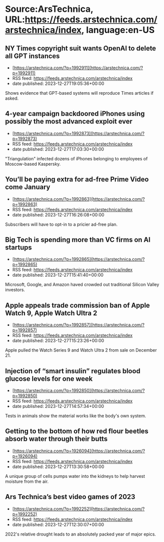 # Source:ArsTechnica, URL:https://feeds.arstechnica.com/arstechnica/index, language:en-US

## NY Times copyright suit wants OpenAI to delete all GPT instances
 - [https://arstechnica.com/?p=1992911](https://arstechnica.com/?p=1992911)
 - RSS feed: https://feeds.arstechnica.com/arstechnica/index
 - date published: 2023-12-27T19:05:36+00:00

Shows evidence that GPT-based systems will reproduce Times articles if asked.

## 4-year campaign backdoored iPhones using possibly the most advanced exploit ever
 - [https://arstechnica.com/?p=1992873](https://arstechnica.com/?p=1992873)
 - RSS feed: https://feeds.arstechnica.com/arstechnica/index
 - date published: 2023-12-27T17:03:30+00:00

"Triangulation" infected dozens of iPhones belonging to employees of Moscow-based Kaspersky.

## You’ll be paying extra for ad-free Prime Video come January
 - [https://arstechnica.com/?p=1992863](https://arstechnica.com/?p=1992863)
 - RSS feed: https://feeds.arstechnica.com/arstechnica/index
 - date published: 2023-12-27T16:26:08+00:00

Subscribers will have to opt-in to a pricier ad-free plan.

## Big Tech is spending more than VC firms on AI startups
 - [https://arstechnica.com/?p=1992865](https://arstechnica.com/?p=1992865)
 - RSS feed: https://feeds.arstechnica.com/arstechnica/index
 - date published: 2023-12-27T15:41:40+00:00

Microsoft, Google, and Amazon haved crowded out traditional Silicon Valley investors.

## Apple appeals trade commission ban of Apple Watch 9, Apple Watch Ultra 2
 - [https://arstechnica.com/?p=1992857](https://arstechnica.com/?p=1992857)
 - RSS feed: https://feeds.arstechnica.com/arstechnica/index
 - date published: 2023-12-27T15:23:26+00:00

Apple pulled the Watch Series 9 and Watch Ultra 2 from sale on December 21.

## Injection of “smart insulin” regulates blood glucose levels for one week
 - [https://arstechnica.com/?p=1992850](https://arstechnica.com/?p=1992850)
 - RSS feed: https://feeds.arstechnica.com/arstechnica/index
 - date published: 2023-12-27T14:57:34+00:00

Tests in animals show the material works like the body's own system.

## Getting to the bottom of how red flour beetles absorb water through their butts
 - [https://arstechnica.com/?p=1926094](https://arstechnica.com/?p=1926094)
 - RSS feed: https://feeds.arstechnica.com/arstechnica/index
 - date published: 2023-12-27T13:30:58+00:00

A unique group of cells pumps water into the kidneys to help harvest moisture from the air.

## Ars Technica’s best video games of 2023
 - [https://arstechnica.com/?p=1992252](https://arstechnica.com/?p=1992252)
 - RSS feed: https://feeds.arstechnica.com/arstechnica/index
 - date published: 2023-12-27T12:30:07+00:00

2022's relative drought leads to an absolutely packed year of major epics.

